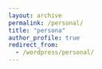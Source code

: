```yaml
---
layout: archive
permalink: /personal/
title: "persona"
author_profile: true
redirect_from:
  - /wordpress/personal/
---
```


